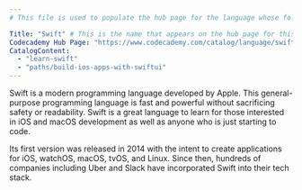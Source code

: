 ```yaml
---
# This file is used to populate the hub page for the language whose folder it's in. Be sure to create a new version if you create a folder for a new language!

Title: "Swift" # This is the name that appears on the hub page for this language. Pay attention to capitalization and punctuation!
Codecademy Hub Page: "https://www.codecademy.com/catalog/language/swift"
CatalogContent:
  - "learn-swift"
  - "paths/build-ios-apps-with-swiftui"
---
```


Swift is a modern programming language developed by Apple. This general-purpose programming language is fast and powerful without sacrificing safety or readability. Swift is a great language to learn for those interested in iOS and macOS development as well as anyone who is just starting to code. 

Its first version was released in 2014 with the intent to create applications for iOS, watchOS, macOS, tvOS, and Linux. Since then, hundreds of companies including Uber and Slack have incorporated Swift into their tech stack.
